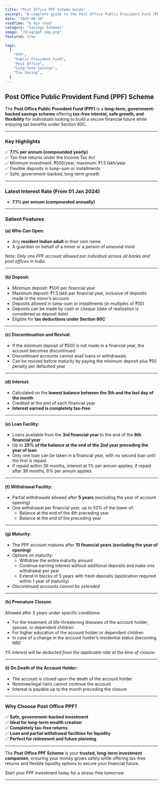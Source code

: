 ```yaml
---
title: "Post Office PPF Scheme Guide"
excerpt: "A complete guide to the Post Office Public Provident Fund (PPF) — secure long-term investment with tax-free interest, loan and withdrawal facilities, and guaranteed growth."
date: "2025-06-30"
readTime: "6 min read"
category: "Savings Schemes"
image: "/blog/ppf-img.png"
featured: true

tags:
  [
    "PPF",
    "Public Provident Fund",
    "Post Office",
    "Long-Term Savings",
    "Tax Saving",
  ]
---
```


## Post Office Public Provident Fund (PPF) Scheme

The **Post Office Public Provident Fund (PPF)** is a **long-term, government-backed savings scheme** offering **tax-free interest, safe growth, and flexibility** for individuals looking to build a secure financial future while enjoying tax benefits under Section 80C.

---

### Key Highlights

✅ **7.1% per annum (compounded yearly)**  
✅ Tax-free returns under the Income Tax Act  
✅ Minimum investment: ₹500/year, maximum: ₹1.5 lakh/year  
✅ Flexible deposits in lump-sum or installments  
✅ Safe, government-backed, long-term growth

---

### Latest Interest Rate (From 01 Jan 2024)

- **7.1% per annum (compounded annually)**

---

### Salient Features

#### (a) Who Can Open:

- Any **resident Indian adult** in their own name
- A guardian on behalf of a minor or a person of unsound mind

_Note: Only one PPF account allowed per individual across all banks and post offices in India._

---

#### (b) Deposit:

- Minimum deposit: ₹500 per financial year
- Maximum deposit: ₹1.5 lakh per financial year, inclusive of deposits made in the minor’s account
- Deposits allowed in lump-sum or installments (in multiples of ₹50)
- Deposits can be made by cash or cheque (date of realization is considered as deposit date)
- Eligible for **tax deductions under Section 80C**

---

#### (c) Discontinuation and Revival:

- If the minimum deposit of ₹500 is not made in a financial year, the account becomes discontinued
- Discontinued accounts cannot avail loans or withdrawals
- Can be revived before maturity by paying the minimum deposit plus ₹50 penalty per defaulted year

---

#### (d) Interest:

- Calculated on the **lowest balance between the 5th and the last day of the month**
- Credited at the end of each financial year
- **Interest earned is completely tax-free**

---

#### (e) Loan Facility:

- Loans available from the **3rd financial year** to the end of the **6th financial year**
- Up to **25% of the balance at the end of the 2nd year preceding the year of loan**
- Only one loan can be taken in a financial year, with no second loan until the first is repaid
- If repaid within 36 months, interest at 1% per annum applies; if repaid after 36 months, 6% per annum applies

---

#### (f) Withdrawal Facility:

- Partial withdrawals allowed after **5 years** (excluding the year of account opening)
- One withdrawal per financial year, up to 50% of the lower of:
  - Balance at the end of the 4th preceding year
  - Balance at the end of the preceding year

---

#### (g) Maturity:

- The PPF account matures after **15 financial years (excluding the year of opening)**
- Options on maturity:
  - Withdraw the entire maturity amount
  - Continue earning interest without additional deposits and make one withdrawal per year
  - Extend in blocks of 5 years with fresh deposits (application required within 1 year of maturity)
- _Discontinued accounts cannot be extended_

---

#### (h) Premature Closure:

Allowed after 5 years under specific conditions:

- For the treatment of life-threatening diseases of the account holder, spouse, or dependent children
- For higher education of the account holder or dependent children
- In case of a change in the account holder’s residential status (becoming NRI)

_1% interest will be deducted from the applicable rate at the time of closure._

---

#### (i) On Death of the Account Holder:

- The account is closed upon the death of the account holder
- Nominee/legal heirs cannot continue the account
- Interest is payable up to the month preceding the closure

---

### Why Choose Post Office PPF?

✅ **Safe, government-backed investment**  
✅ **Ideal for long-term wealth creation**  
✅ **Completely tax-free returns**  
✅ **Loan and partial withdrawal facilities for liquidity**  
✅ **Perfect for retirement and future planning**

---

The **Post Office PPF Scheme** is your **trusted, long-term investment companion**, ensuring your money grows safely while offering tax-free returns and flexible liquidity options to secure your financial future.

Start your PPF investment today for a stress-free tomorrow.

---
